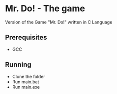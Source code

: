 # Mr. Do! - The game
Version of the Game "Mr. Do!" written in C Language

## Prerequisites

* GCC

## Running

* Clone the folder
* Run main.bat
* Run main.exe